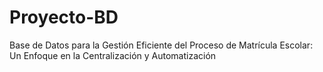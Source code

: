 # Proyecto-BD
Base de Datos para la Gestión Eficiente del Proceso de  Matrícula Escolar: Un Enfoque en la Centralización y  Automatización
